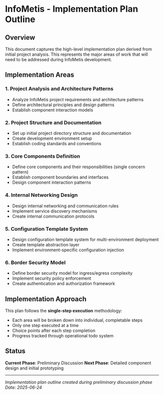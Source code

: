 # InfoMetis - Implementation Plan Outline

## Overview

This document captures the high-level implementation plan derived from initial project analysis. This represents the major areas of work that will need to be addressed during InfoMetis development.

## Implementation Areas

### 1. Project Analysis and Architecture Patterns
- Analyze InfoMetis project requirements and architecture patterns
- Define architectural principles and design patterns
- Establish component interaction models

### 2. Project Structure and Documentation
- Set up initial project directory structure and documentation
- Create development environment setup
- Establish coding standards and conventions

### 3. Core Components Definition
- Define core components and their responsibilities (single concern pattern)
- Establish component boundaries and interfaces
- Design component interaction patterns

### 4. Internal Networking Design
- Design internal networking and communication rules
- Implement service discovery mechanisms
- Create internal communication protocols

### 5. Configuration Template System
- Design configuration template system for multi-environment deployment
- Create template abstraction layer
- Implement environment-specific configuration injection

### 6. Border Security Model
- Define border security model for ingress/egress complexity
- Implement security policy enforcement
- Create authentication and authorization framework

## Implementation Approach

This plan follows the **single-step execution** methodology:
- Each area will be broken down into individual, completable steps
- Only one step executed at a time
- Choice points after each step completion
- Progress tracked through operational todo system

## Status

**Current Phase**: Preliminary Discussion
**Next Phase**: Detailed component design and initial prototyping

---

*Implementation plan outline created during preliminary discussion phase*
*Date: 2025-06-24*